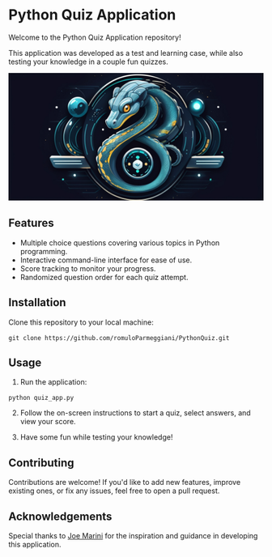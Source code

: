 # Python Quiz Application

Welcome to the Python Quiz Application repository!

This application was developed as a test and learning case,
while also testing your knowledge in a couple fun quizzes.

![](python_quiz_logo.jpg)

## Features

- Multiple choice questions covering various topics in Python programming.
- Interactive command-line interface for ease of use.
- Score tracking to monitor your progress.
- Randomized question order for each quiz attempt.

## Installation
Clone this repository to your local machine:
    
```
git clone https://github.com/romuloParmeggiani/PythonQuiz.git
```

## Usage

1. Run the application:

```
python quiz_app.py
```

2. Follow the on-screen instructions to start a quiz, select answers, and view your score.

3. Have some fun while testing your knowledge!

## Contributing

Contributions are welcome!
If you'd like to add new features, improve existing ones, or fix any issues, feel free to open a pull request.

## Acknowledgements

Special thanks to [Joe Marini](https://www.linkedin.com/in/joemarini/) for the inspiration and guidance in developing this application.
